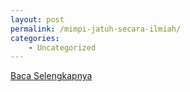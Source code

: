 ```yaml
---
layout: post
permalink: /mimpi-jatuh-secara-ilmiah/
categories:
    - Uncategorized
---
```


[Baca Selengkapnya](/03)